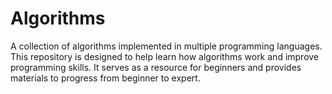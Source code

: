 # Algorithms
A collection of algorithms implemented in multiple programming languages. This repository is designed to help learn how algorithms work and improve programming skills. It serves as a resource for beginners and provides materials to progress from beginner to expert.
